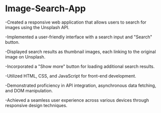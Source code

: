 # Image-Search-App

-Created a responsive web application that allows users to search for images using the Unsplash API.

-Implemented a user-friendly interface with a search input and "Search" button.

-Displayed search results as thumbnail images, each linking to the original image on Unsplash.

-Incorporated a "Show more" button for loading additional search results.

-Utilized HTML, CSS, and JavaScript for front-end development.

-Demonstrated proficiency in API integration, asynchronous data fetching, and DOM manipulation.

-Achieved a seamless user experience across various devices through responsive design techniques.
